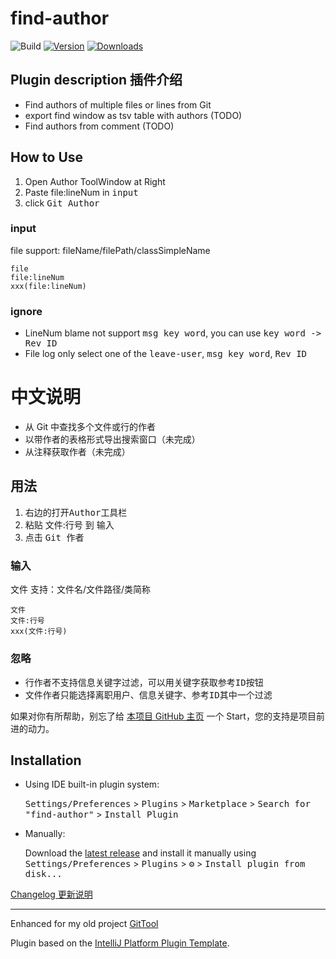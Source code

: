 # find-author

![Build](https://github.com/LinWanCen/find-author/workflows/Build/badge.svg)
[![Version](https://img.shields.io/jetbrains/plugin/v/20557-find-author.svg)](https://plugins.jetbrains.com/plugin/20557-find-author)
[![Downloads](https://img.shields.io/jetbrains/plugin/d/20557-find-author.svg)](https://plugins.jetbrains.com/plugin/20557-find-author)

## Plugin description 插件介绍

<!-- Plugin description -->
- Find authors of multiple files or lines from Git
- export find window as tsv table with authors (TODO)
- Find authors from comment (TODO)

## How to Use

1. Open Author ToolWindow at Right
2. Paste file:lineNum in <kbd>input</kbd>
3. click <kbd>Git Author</kbd>

### input
file support: fileName/filePath/classSimpleName
```
file
file:lineNum
xxx(file:lineNum)
```
### ignore
- LineNum blame not support <kbd>msg key word</kbd>, you can use <kbd>key word -> Rev ID</kbd>
- File log only select one of the <kbd>leave-user</kbd>, <kbd>msg key word</kbd>, <kbd>Rev ID</kbd>

# 中文说明

- 从 Git 中查找多个文件或行的作者
- 以带作者的表格形式导出搜索窗口（未完成）
- 从注释获取作者（未完成）

## 用法

1. 右边的打开<kbd>Author</kbd>工具栏
2. 粘贴 文件:行号 到 <kbd>输入</kbd>
3. 点击 <kbd>Git 作者</kbd>

### 输入
文件 支持：文件名/文件路径/类简称
```
文件
文件:行号
xxx(文件:行号)
```

### 忽略
- 行作者不支持<kbd>信息关键字</kbd>过滤，可以用<kbd>关键字获取参考ID</kbd>按钮
- 文件作者只能选择<kbd>离职用户</kbd>、<kbd>信息关键字</kbd>、<kbd>参考ID</kbd>其中一个过滤

如果对你有所帮助，别忘了给 [本项目 GitHub 主页][find-author] 一个 Start，您的支持是项目前进的动力。
<!-- Plugin description end -->

## Installation

- Using IDE built-in plugin system:
  
  <kbd>Settings/Preferences</kbd> > <kbd>Plugins</kbd> > <kbd>Marketplace</kbd> > <kbd>Search for "find-author"</kbd> >
  <kbd>Install Plugin</kbd>
  
- Manually:

  Download the [latest release](https://github.com/LinWanCen/find-author/releases/latest) and install it manually using
  <kbd>Settings/Preferences</kbd> > <kbd>Plugins</kbd> > <kbd>⚙️</kbd> > <kbd>Install plugin from disk...</kbd>

[Changelog 更新说明](CHANGELOG.md)

---
Enhanced for my old project [GitTool][GitTool]

Plugin based on the [IntelliJ Platform Plugin Template][template].

[find-author]: https://github.com/LinWanCen/find-author
[GitTool]: https://github.com/LinWanCen/GitTool
[template]: https://github.com/JetBrains/intellij-platform-plugin-template
